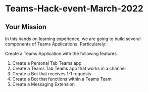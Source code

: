# Teams-Hack-event-March-2022

## Your Mission

In this hands on learning experience, we are going to build several components of Teams Applications.
Particularely: 

Create a Teams Application with the following features

1. Create a Personal Tab Teams app
2. Create a Teams Tab Teams app that works in a channel
1. Create a Bot that receives 1-1 requests
2. Create a Bot that functions within a Teams Team
5. Create a Messaging Extension
